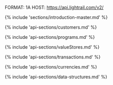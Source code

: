 FORMAT: 1A
HOST: https://api.lightrail.com/v2/

{% include 'sections/introduction-master.md' %}

{% include 'api-sections/customers.md' %}

{% include 'api-sections/programs.md' %}

{% include 'api-sections/valueStores.md' %}

{% include 'api-sections/transactions.md' %}

{% include 'api-sections/currencies.md' %}

{% include 'api-sections/data-structures.md' %}
